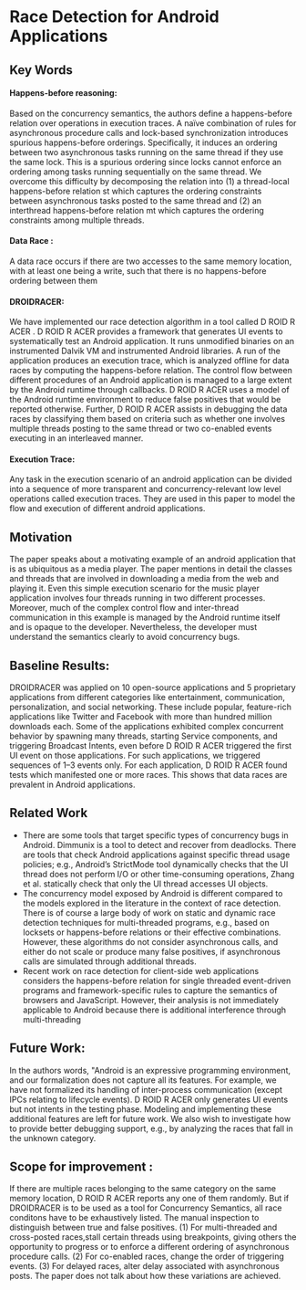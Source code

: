 # Race Detection for Android Applications

## Key Words

#### Happens-before reasoning:
Based on the concurrency semantics, the authors define a happens-before relation over operations in execution traces. A naïve combination of rules for asynchronous procedure calls and lock-based synchronization introduces spurious happens-before orderings. Specifically, it induces an ordering between two asynchronous tasks running on the same thread if they use the same lock. This is a spurious ordering since locks cannot enforce an ordering among tasks running sequentially on the same thread. We overcome this difficulty by decomposing the relation into (1) a thread-local happens-before relation st which captures the ordering constraints between asynchronous tasks posted to the same thread and (2) an interthread happens-before relation mt which captures the ordering constraints among multiple threads.

#### Data Race :
A data race occurs if there are two accesses to the same memory location, with at least one being a write, such that
there is no happens-before ordering between them

#### DROIDRACER:
We have implemented our race detection algorithm in a tool called D ROID R ACER . D ROID R ACER provides a framework that
generates UI events to systematically test an Android application. It runs unmodified binaries on an instrumented Dalvik VM and instrumented Android libraries. A run of the application produces an execution trace, which is analyzed offline for data races by computing the happens-before relation. The control flow between different procedures of an Android application is managed to a large extent by the Android runtime through callbacks. D ROID R ACER uses a model of the Android runtime environment to reduce false positives that would be reported otherwise. Further, D ROID R ACER assists in debugging the data races by classifying them based on criteria such as whether one involves multiple threads posting to the same thread or two co-enabled events executing in an interleaved manner.

#### Execution Trace:
Any task in the execution scenario of an android application can be divided into a sequence of more transparent and concurrency-relevant low level operations called execution traces. They are used in this paper to model the flow and execution of different android applications.

## Motivation
The paper speaks about a motivating example of an android application that is as ubiquitous as a media player. The paper mentions in detail the classes and threads that are involved in downloading a media from the web and playing it. Even this simple execution scenario for the music player application involves four threads running in two different processes. Moreover, much of the complex control flow and inter-thread communication in this example is managed by the Android runtime itself and is opaque to the developer. Nevertheless, the developer must understand the semantics clearly to avoid concurrency bugs. 

## Baseline Results:
  DROIDRACER was applied on 10 open-source applications and 5 proprietary applications from different categories like entertainment, communication, personalization, and social networking. These include popular, feature-rich applications like Twitter and Facebook with more than hundred million downloads each. Some of the applications exhibited complex concurrent behavior by spawning many threads, starting Service components, and triggering Broadcast Intents, even before D ROID R ACER triggered the first UI event on those applications. For such applications, we triggered sequences of 1–3 events only. For each application, D ROID R ACER found tests which manifested one or more races. This shows that data races are prevalent in Android applications.

## Related Work
  * There are some tools that target specific types of concurrency bugs in Android. Dimmunix is a tool to detect and recover from deadlocks. There are tools that check Android applications against specific thread usage policies; e.g., Android’s StrictMode tool dynamically checks that the UI thread does not perform I/O or other time-consuming operations, Zhang et al.  statically check that only the UI thread accesses UI objects.
  * The concurrency model exposed by Android is different compared to the models explored in the literature in the context of race detection. There is of course a large body of work on static and dynamic race detection techniques for multi-threaded programs, e.g., based on locksets or happens-before relations or their effective combinations. However, these algorithms do not consider asynchronous calls, and either do not scale or produce many false positives, if asynchronous calls are simulated through additional threads.
  * Recent work on race detection for client-side web applications considers the happens-before relation for single threaded event-driven programs and framework-specific rules to capture the semantics of browsers and JavaScript. However, their analysis is not immediately applicable to Android because there is additional interference through multi-threading

## Future Work:
In the authors words, "Android is an expressive programming environment, and our formalization does not capture all its features. For example, we have not formalized its handling of inter-process communication (except IPCs relating to lifecycle events). D ROID R ACER only generates UI events but not intents in the testing phase. Modeling and implementing these additional features are left for future work. We also wish to investigate how to provide better debugging support, e.g., by analyzing the races that fall in the unknown category.

## Scope for improvement :
If there are multiple races belonging to the same category on the same memory location, D ROID R ACER reports any one of them randomly. But if DROIDRACER is to be used as a tool for Concurrency Semantics, all race conditons have to be exhaustively listed.
The manual inspection to distinguish between true and false positives. (1) For multi-threaded and cross-posted races,stall certain threads using breakpoints, giving others the opportunity to progress or to enforce a different ordering of asynchronous procedure calls. (2) For co-enabled races, change the order of triggering events. (3) For delayed races, alter delay associated with asynchronous posts. The paper does not talk about how these variations are achieved.
